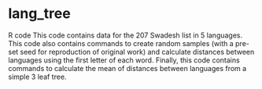 # lang_tree
R code
This code contains data for the 207 Swadesh list in 5 languages.
This code also contains commands to create random samples (with a pre-set seed for reproduction of original work) and calculate distances between languages using the first letter of each word.
Finally, this code contains commands to calculate the mean of distances between languages from a simple 3 leaf tree.
